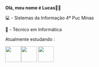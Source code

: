 **Olá, meu nome é Lucas**🙋‍♂️

💻 - Sistemas da Informação 4º Puc Minas

🔧 - Técnico em Informática 

Atualmente estudando :
 
 <img width=50 height=50 src="https://cdn.jsdelivr.net/gh/devicons/devicon/icons/react/react-original.svg" /><img width=50 height=50 src="https://cdn.jsdelivr.net/gh/devicons/devicon/icons/csharp/csharp-line.svg" />
            <img widht=50 height=50 src="https://cdn.jsdelivr.net/gh/devicons/devicon/icons/python/python-original.svg" />
          
                  
